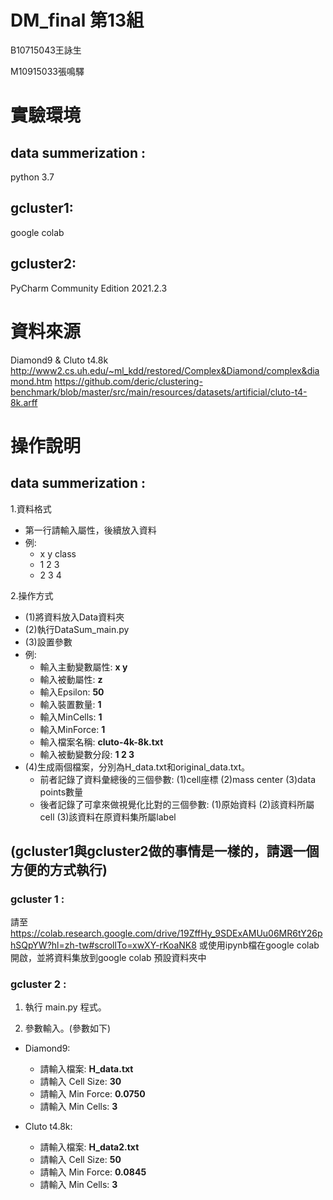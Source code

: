 # DM_final 第13組
B10715043王詠生

M10915033張鳴驛

# 實驗環境
## data summerization :
python 3.7
## gcluster1:
google colab
## gcluster2:
PyCharm Community Edition 2021.2.3
# 資料來源
Diamond9 & Cluto t4.8k
http://www2.cs.uh.edu/~ml_kdd/restored/Complex&Diamond/complex&diamond.htm
https://github.com/deric/clustering-benchmark/blob/master/src/main/resources/datasets/artificial/cluto-t4-8k.arff

# 操作說明
## data summerization :
1.資料格式
* 第一行請輸入屬性，後續放入資料
* 例:
   * x y class
   * 1 2 3
   * 2 3 4
   
2.操作方式
 * (1)將資料放入Data資料夾
 * (2)執行DataSum_main.py
 * (3)設置參數
 * 例:
    * 輸入主動變數屬性: **x y**
    * 輸入被動屬性: **z**
    * 輸入Epsilon: **50**
    * 輸入裝置數量: **1**
    * 輸入MinCells: **1**
    * 輸入MinForce: **1**
    * 輸入檔案名稱: **cluto-4k-8k.txt**
    * 輸入被動變數分段: **1 2 3**
 * (4)生成兩個檔案，分別為H_data.txt和original_data.txt。
    * 前者記錄了資料彙總後的三個參數: (1)cell座標 (2)mass center (3)data points數量
    * 後者記錄了可拿來做視覺化比對的三個參數: (1)原始資料 (2)該資料所屬cell (3)該資料在原資料集所屬label
 
## (gcluster1與gcluster2做的事情是一樣的，請選一個方便的方式執行)
### gcluster 1 :
請至 https://colab.research.google.com/drive/19ZffHy_9SDExAMUu06MR6tY26phSQpYW?hl=zh-tw#scrollTo=xwXY-rKoaNK8 或使用ipynb檔在google colab開啟，並將資料集放到google colab 預設資料夾中
### gcluster 2 :
1. 執行 main.py 程式。

2. 參數輸入。(參數如下)
* Diamond9:
  * 請輸入檔案: **H_data.txt** 
  * 請輸入 Cell Size: **30** 
  * 請輸入 Min Force: **0.0750**
  * 請輸入 Min Cells: **3**

* Cluto t4.8k:
  * 請輸入檔案: **H_data2.txt**
  * 請輸入 Cell Size: **50**
  * 請輸入 Min Force: **0.0845**
  * 請輸入 Min Cells: **3**
